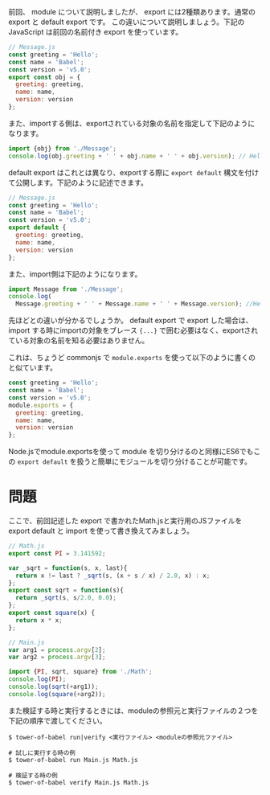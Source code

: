 前回、 module について説明しましたが、 export には2種類あります。通常の export と default export です。
この違いについて説明しましょう。下記の JavaScript は前回の名前付き export を使っています。

```javascript
// Message.js
const greeting = 'Hello';
const name = 'Babel';
const version = 'v5.0';
export const obj = {
  greeting: greeting,
  name: name,
  version: version
};
```

また、importする側は、exportされている対象の名前を指定して下記のようになります。

```javascript
import {obj} from './Message';
console.log(obj.greeting + ' ' + obj.name + ' ' + obj.version); // Hello Babel v5.0
```

default export はこれとは異なり、exportする際に `export default` 構文を付けて公開します。下記のように記述できます。

```javascript
// Message.js
const greeting = 'Hello';
const name = 'Babel';
const version = 'v5.0';
export default {
  greeting: greeting,
  name: name,
  version: version
};
```

また、import側は下記のようになります。

```javascript
import Message from './Message';
console.log(
  Message.greeting + ' ' + Message.name + ' ' + Message.version); //Hello Babel v5.0
```

先ほどとの違いが分かるでしょうか。 default export で export した場合は、 import する時にimportの対象をブレース `{...}` で囲む必要はなく、exportされている対象の名前を知る必要はありません。

これは、ちょうど commonjs で `module.exports` を使って以下のように書くのと似ています。

```javascript
const greeting = 'Hello';
const name = 'Babel';
const version = 'v5.0';
module.exports = {
  greeting: greeting,
  name: name,
  version: version
};
```

Node.jsでmodule.exportsを使って module を切り分けるのと同様にES6でもこの `export default` を扱うと簡単にモジュールを切り分けることが可能です。

# 問題

ここで、前回記述した export で書かれたMath.jsと実行用のJSファイルを export default と import を使って書き換えてみましょう。

```javascript
// Math.js
export const PI = 3.141592;

var _sqrt = function(s, x, last){
  return x != last ? _sqrt(s, (x + s / x) / 2.0, x) : x;
};
export const sqrt = function(s){
  return _sqrt(s, s/2.0, 0.0);
};
export const square(x) {
  return x * x;
};
```

```javascript
// Main.js
var arg1 = process.argv[2];
var arg2 = process.argv[3];

import {PI, sqrt, square} from './Math';
console.log(PI);
console.log(sqrt(+arg1));
console.log(square(+arg2));
```

また検証する時と実行するときには、moduleの参照元と実行ファイルの２つを下記の順序で渡してください。

```
$ tower-of-babel run|verify <実行ファイル> <moduleの参照元ファイル>

# 試しに実行する時の例
$ tower-of-babel run Main.js Math.js

# 検証する時の例
$ tower-of-babel verify Main.js Math.js
```
